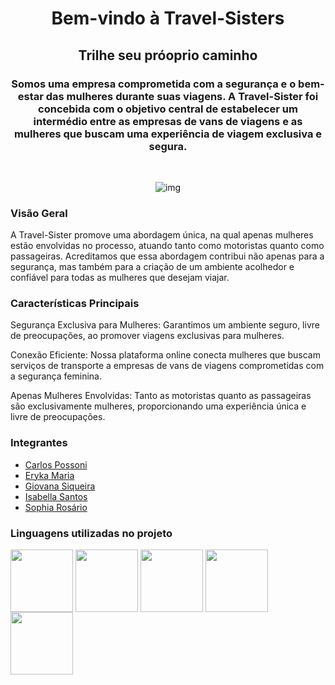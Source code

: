 <h1 align="center">Bem-vindo à Travel-Sisters</h1>
<h2 align="center"> Trilhe seu próoprio caminho </h2>

<h3 align="center">Somos uma empresa comprometida com a segurança e o bem-estar das mulheres durante suas viagens. A Travel-Sister foi concebida com o objetivo central de estabelecer um intermédio entre as empresas de vans de viagens e as mulheres que buscam uma experiência de viagem exclusiva e segura. </h3>

<br>
<div align="center">

![img](site/public/css/assets/readme.png)

</div>

### Visão Geral

A Travel-Sister promove uma abordagem única, na qual apenas mulheres estão envolvidas no processo, atuando tanto como motoristas quanto como passageiras. Acreditamos que essa abordagem contribui não apenas para a segurança, mas também para a criação de um ambiente acolhedor e confiável para todas as mulheres que desejam viajar.

### Características Principais

Segurança Exclusiva para Mulheres: Garantimos um ambiente seguro, livre de preocupações, ao promover viagens exclusivas para mulheres.

Conexão Eficiente: Nossa plataforma online conecta mulheres que buscam serviços de transporte a empresas de vans de viagens comprometidas com a segurança feminina.

Apenas Mulheres Envolvidas: Tanto as motoristas quanto as passageiras são exclusivamente mulheres, proporcionando uma experiência única e livre de preocupações.

### Integrantes 

- [Carlos Possoni](https://github.com/CarlosPossoni)
- [Eryka Maria](https://github.com/ErykaMML)
- [Giovana Siqueira](https://github.com/giovxna)
- [Isabella Santos](https://github.com/isabellaneves10)
- [Sophia Rosário](https://github.com/sophiaRosario)

### Linguagens utilizadas no projeto
<div style="display: inline_block">
  
<img src="https://cdn.jsdelivr.net/gh/devicons/devicon/icons/css3/css3-original.svg" width="100" height="100" align="center" />
<img src="https://cdn.jsdelivr.net/gh/devicons/devicon/icons/html5/html5-original.svg" width="100" height="100" align="center" />
<img src="https://cdn.jsdelivr.net/gh/devicons/devicon/icons/react/react-original.svg" whidth="100" height="100" align="center" />
<img src="https://cdn.jsdelivr.net/gh/devicons/devicon/icons/java/java-original-wordmark.svg" whidth="100" height="100" align="center" />
<img src="https://cdn.jsdelivr.net/gh/devicons/devicon/icons/spring/spring-original.svg" whidth="100" height="100" align="center" />

</div>
